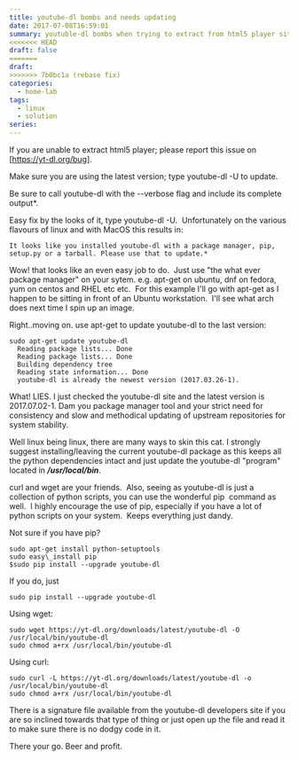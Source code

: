 ```yaml
---
title: youtube-dl bombs and needs updating
date: 2017-07-08T16:59:01
summary: youtuble-dl bombs when trying to extract from html5 player sites and updating it solves this but the native update command has stopped working and package managers are inconsistant
<<<<<<< HEAD
draft: false
=======
draft:
>>>>>>> 7b0bc1a (rebase fix)
categories:
  - home-lab
tags:
  - linux
  - solution
series:
---
```


 If you are unable to extract html5 player; please report this issue on [https://yt-dl.org/bug].

 Make sure you are using the latest version; type youtube-dl -U to update. 
 
 Be sure to call youtube-dl with the --verbose flag and include its complete output*.


Easy fix by the looks of it, type youtube-dl -U.  Unfortunately on the various flavours of linux and with MacOS this results in:

```
It looks like you installed youtube-dl with a package manager, pip, setup.py or a tarball. Please use that to update.*
```

Wow! that looks like an even easy job to do.  Just use "the what ever package manager" on your sytem. e.g. apt-get on ubuntu, dnf on fedora, yum on centos and RHEL etc etc.  For this example I'll go with apt-get as I happen to be sitting in front of an Ubuntu workstation.  I'll see what arch does next time I spin up an image.

Right..moving on. use apt-get to update youtube-dl to the last version:
```
sudo apt-get update youtube-dl
  Reading package lists... Done
  Reading package lists... Done
  Building dependency tree
  Reading state information... Done
  youtube-dl is already the newest version (2017.03.26-1).
```

What! LIES. I just checked the youtube-dl site and the latest version is 2017.07.02-1. Dam you package manager tool and your strict need for consistency and slow and methodical updating of upstream repositories for system stability.

Well linux being linux, there are many ways to skin this cat. I strongly suggest installing/leaving the current youtube-dl package as this keeps all the python dependencies intact and just update the youtube-dl "program" located in ***/usr/local/bin***.

curl and wget are your friends.  Also, seeing as youtube-dl is just a collection of python scripts, you can use the wonderful pip  command as well.  I highly encourage the use of pip, especially if you have a lot of python scripts on your system.  Keeps everything just dandy.

Not sure if you have pip?
```
sudo apt-get install python-setuptools
sudo easy\_install pip
$sudo pip install --upgrade youtube-dl
```

If you do, just

```
sudo pip install --upgrade youtube-dl
```
Using wget:
```
sudo wget https://yt-dl.org/downloads/latest/youtube-dl -O /usr/local/bin/youtube-dl
sudo chmod a+rx /usr/local/bin/youtube-dl
```

Using curl:
```
sudo curl -L https://yt-dl.org/downloads/latest/youtube-dl -o /usr/local/bin/youtube-dl
sudo chmod a+rx /usr/local/bin/youtube-dl
```

There is a signature file available from the youtube-dl developers site if you are so inclined towards that type of thing or just open up the file and read it to make sure there is no dodgy code in it.

There your go. Beer and profit.

